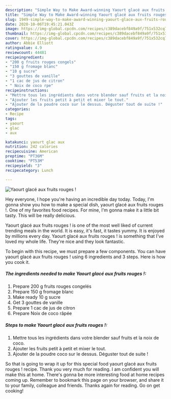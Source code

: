 ```yaml
---
description: "Simple Way to Make Award-winning Yaourt glacé aux fruits rouges !"
title: "Simple Way to Make Award-winning Yaourt glacé aux fruits rouges !"
slug: 1949-simple-way-to-make-award-winning-yaourt-glace-aux-fruits-rouges
date: 2020-10-06T19:45:21.043Z
image: https://img-global.cpcdn.com/recipes/c389dacebf849a9f/751x532cq70/yaourt-glace-aux-fruits-rouges-photo-principale-de-la-recette.jpg
thumbnail: https://img-global.cpcdn.com/recipes/c389dacebf849a9f/751x532cq70/yaourt-glace-aux-fruits-rouges-photo-principale-de-la-recette.jpg
cover: https://img-global.cpcdn.com/recipes/c389dacebf849a9f/751x532cq70/yaourt-glace-aux-fruits-rouges-photo-principale-de-la-recette.jpg
author: Abbie Elliott
ratingvalue: 4.9
reviewcount: 44481
recipeingredient:
- "200 g fruits rouges congels"
- "150 g fromage blanc"
- "10 g sucre"
- "3 gouttes de vanille"
- "1 cac de jus de citron"
- " Noix de coco rpe"
recipeinstructions:
- "Mettre tous les ingrédients dans votre blender sauf fruits et la noix de coco."
- "Ajouter les fruits petit à petit et mixer le tout."
- "Ajouter de la poudre coco sur le dessus. Déguster tout de suite !"
categories:
- Recipe
tags:
- yaourt
- glac
- aux

katakunci: yaourt glac aux 
nutrition: 242 calories
recipecuisine: American
preptime: "PT36M"
cooktime: "PT53M"
recipeyield: "3"
recipecategory: Lunch

---
```



![Yaourt glacé aux fruits rouges !](https://img-global.cpcdn.com/recipes/c389dacebf849a9f/751x532cq70/yaourt-glace-aux-fruits-rouges-photo-principale-de-la-recette.jpg)

Hey everyone, I hope you're having an incredible day today. Today, I'm gonna show you how to make a special dish, yaourt glacé aux fruits rouges !. One of my favorites food recipes. For mine, I'm gonna make it a little bit tasty. This will be really delicious.



Yaourt glacé aux fruits rouges ! is one of the most well liked of current trending meals in the world. It is easy, it's fast, it tastes yummy. It is enjoyed by millions every day. Yaourt glacé aux fruits rouges ! is something that I've loved my whole life. They're nice and they look fantastic.


To begin with this recipe, we must prepare a few components. You can have yaourt glacé aux fruits rouges ! using 6 ingredients and 3 steps. Here is how you cook it.

<!--inarticleads1-->

##### The ingredients needed to make Yaourt glacé aux fruits rouges !:

1. Prepare 200 g fruits rouges congelés
1. Prepare 150 g fromage blanc
1. Make ready 10 g sucre
1. Get 3 gouttes de vanille
1. Prepare 1 cac de jus de citron
1. Prepare  Noix de coco râpée




<!--inarticleads2-->

##### Steps to make Yaourt glacé aux fruits rouges !:

1. Mettre tous les ingrédients dans votre blender sauf fruits et la noix de coco.
1. Ajouter les fruits petit à petit et mixer le tout.
1. Ajouter de la poudre coco sur le dessus. Déguster tout de suite !




So that is going to wrap it up for this special food yaourt glacé aux fruits rouges ! recipe. Thank you very much for reading. I am confident you will make this at home. There's gonna be more interesting food at home recipes coming up. Remember to bookmark this page on your browser, and share it to your family, colleague and friends. Thanks again for reading. Go on get cooking!
